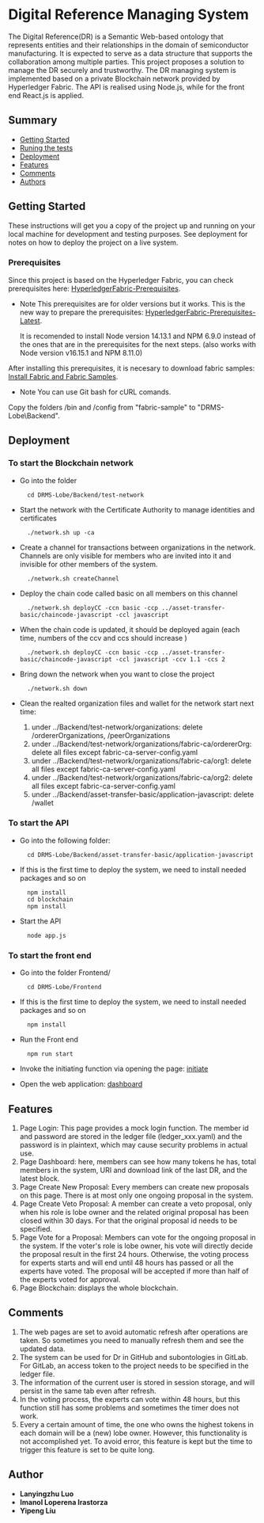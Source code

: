 # Digital Reference Managing System

The Digital Reference(DR) is a Semantic Web-based ontology that represents entities and their relationships in the domain of semiconductor manufacturing. It is expected to serve as a data structure that supports the collaboration among multiple parties. This project proposes a solution to manage the DR securely and trustworthy.
The DR managing system is implemented based on a private Blockchain network provided by Hyperledger Fabric. The API is realised using Node.js, while for the front end React.js is applied.
## Summary

  - [Getting Started](#getting-started)
  - [Runing the tests](#running-the-tests)
  - [Deployment](#deployment)
  - [Features](#features)
  - [Comments](#comments)
  - [Authors](#authors)

## Getting Started

These instructions will get you a copy of the project up and running on your local machine for development and testing purposes. See deployment for notes on how to deploy the project on a live system.

### Prerequisites

Since this project is based on the Hyperledger Fabric, you can check prerequisites here: [HyperledgerFabric-Prerequisites](https://hyperledger-fabric.readthedocs.io/en/release-1.4/prereqs.html).

-	Note
	This prerequisites are for older versions but it works. This is the new way to prepare the prerequisites: [HyperledgerFabric-Prerequisites-Latest](https://hyperledger-fabric.readthedocs.io/en/latest/prereqs.html).

	It is recomended to install Node version 14.13.1 and NPM 6.9.0 instead of the ones that are in the prerequisites for the next steps.
	(also works with Node version v16.15.1 and NPM 8.11.0)

After installing this prerequisites, it is necesary to download fabric samples: [Install Fabric and Fabric Samples](https://hyperledger-fabric.readthedocs.io/en/latest/install.html).

-	Note
	You can use Git bash for cURL comands.

Copy the folders /bin and /config from "fabric-sample" to "DRMS-Lobe\Backend".


## Deployment

### To start the Blockchain network

- Go into the folder 

		cd DRMS-Lobe/Backend/test-network
		
- Start the network with the Certificate Authority to manage identities and certificates
		
		./network.sh up -ca
		
- Create a channel for transactions between organizations in the network. Channels are only visible for members who are invited into it and invisible for other members of the system.

		./network.sh createChannel

- Deploy the chain code called basic on all members on this channel

		./network.sh deployCC -ccn basic -ccp ../asset-transfer-basic/chaincode-javascript -ccl javascript

- When the chain code is updated, it should be deployed again (each time, numbers of the ccv and ccs should increase )

		./network.sh deployCC -ccn basic -ccp ../asset-transfer-basic/chaincode-javascript -ccl javascript -ccv 1.1 -ccs 2

- Bring down the network when you want to close the project

		./network.sh down

- Clean the realted organization files and wallet for the network start next time:
	1. under ../Backend/test-network/organizations: delete /ordererOrganizations, /peerOrganizations
	2. under ../Backend/test-network/organizations/fabric-ca/ordererOrg: delete all files except fabric-ca-server-config.yaml
	3. under ../Backend/test-network/organizations/fabric-ca/org1: delete all files except fabric-ca-server-config.yaml
	4. under ../Backend/test-network/organizations/fabric-ca/org2: delete all files except fabric-ca-server-config.yaml
	5. under ../Backend/asset-transfer-basic/application-javascript: delete /wallet
	
	


### To start the API

- Go into the following folder:
	
		cd DRMS-Lobe/Backend/asset-transfer-basic/application-javascript
	
- If this is the first time to deploy the system, we need to install needed packages and so on

		npm install
		cd blockchain
		npm install

- Start the API

		node app.js

### To start the front end

- Go into the folder Frontend/

		cd DRMS-Lobe/Frontend

- If this is the first time to deploy the system, we need to install needed packages and so on

		npm install

- Run the Front end

		npm run start

- Invoke the initiating function via opening the page: [initiate](http://localhost:3001/initiate)

- Open the web application: [dashboard](https://localhost:3006/app/dashboard)

		
## Features
1. Page Login: This page provides a mock login function. The member id and password are stored in the ledger file (ledger_xxx.yaml) and the password is in plaintext, which may cause security problems in actual use.
2. Page Dashboard: here, members can see how many tokens he has, total members in the system, URI and download link of the last DR, and the latest block.
3. Page Create New Proposal: Every members can create new proposals on this page. There is at most only one ongoing proposal in the system.
4. Page Create Veto Proposal: A member can create a veto proposal, only when his role is lobe owner and the related original proposal has been closed within 30 days. For that the original proposal id needs to be specified.
5. Page Vote for a Proposal: Members can vote for the ongoing proposal in the system. If the voter's role is lobe owner, his vote will directly decide the proposal result in the first 24 hours. Otherwise, the voting process for experts starts and will end until 48 hours has passed or all the experts have voted. The proposal will be accepted if more than half of the experts voted for approval.
6. Page Blockchain: displays the whole blockchain.

## Comments
1. The web pages are set to avoid automatic refresh after operations are taken. So sometimes you need to manually refresh them and see the updated data. 
2. The system can be used for Dr in GitHub and subontologies in GitLab. For GitLab, an access token to the project needs to be specified in the ledger file.
3. The information of the current user is stored in session storage, and will persist in the same tab even after refresh.
4. In the voting process, the experts can vote within 48 hours, but this function still has some problems and sometimes the timer does not work.
5. Every a certain amount of time, the one who owns the highest tokens in each domain will be a (new) lobe owner. However, this functionality is not accomplished yet. To avoid error, this feature is kept but the time to trigger this feature is set to be quite long.

## Author
  - **Lanyingzhu Luo**
  - **Imanol Loperena Irastorza**
  - **Yipeng Liu**
